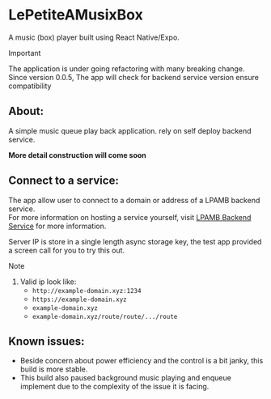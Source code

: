 # LePetiteAMusixBox
 A music (box) player built using React Native/Expo.

> [!IMPORTANT]
> The application is under going refactoring with many breaking change. Since version 0.0.5, The app will check for backend service version ensure compatibility

## About:
A simple music queue play back application. rely on self deploy backend service.

**More detail construction will come soon**

## Connect to a service:
The app allow user to connect to a domain or address of a LPAMB backend service.<br>
For more information on hosting a service yourself, visit [LPAMB Backend Service](https://github.com/baole444/LPAMB-Backend-Service) for more information.

Server IP is store in a single length async storage key, the test app provided a screen call  for you to try this out.

> [!NOTE]
> 1. Valid ip look like:
>    - `http://example-domain.xyz:1234`
>    - `https://example-domain.xyz`
>    - `example-domain.xyz`
>    - `example-domain.xyz/route/route/.../route`

## Known issues:
- Beside concern about power efficiency and the control is a bit janky, this build is more stable.
- This build also paused background music playing and enqueue implement due to the complexity of the issue it is facing.